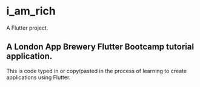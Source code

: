 # i_am_rich

A Flutter project.

## A London App Brewery Flutter Bootcamp tutorial application.

This is code typed in or copy/pasted in the process of learning to create applications using Flutter.


